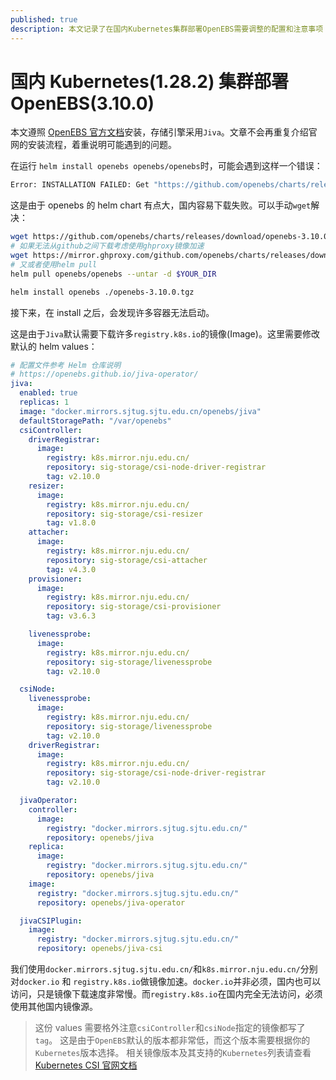 ```yaml
---
published: true
description: 本文记录了在国内Kubernetes集群部署OpenEBS需要调整的配置和注意事项
---
```


# 国内 Kubernetes(1.28.2) 集群部署 OpenEBS(3.10.0)

本文遵照 [OpenEBS 官方文档](https://openebs.io/docs/user-guides/installation)安装，存储引擎采用`Jiva`。文章不会再重复介绍官网的安装流程，着重说明可能遇到的问题。

在运行 `helm install openebs openebs/openebs`时，可能会遇到这样一个错误：

```bash
Error: INSTALLATION FAILED: Get "https://github.com/openebs/charts/releases/download/openebs-3.10.0/openebs-3.10.0.tgz": unexpected EOF
```

这是由于 openebs 的 helm chart 有点大，国内容易下载失败。可以手动`wget`解决：

```bash
wget https://github.com/openebs/charts/releases/download/openebs-3.10.0/openebs-3.10.0.tgz
# 如果无法从github之间下载考虑使用ghproxy镜像加速
wget https://mirror.ghproxy.com/github.com/openebs/charts/releases/download/openebs-3.10.0/openebs-3.10.0.tgz
# 又或者使用helm pull
helm pull openebs/openebs --untar -d $YOUR_DIR

helm install openebs ./openebs-3.10.0.tgz
```

接下来，在 install 之后，会发现许多容器无法启动。

这是由于`Jiva`默认需要下载许多`registry.k8s.io`的镜像(Image)。这里需要修改默认的 helm values：

```yaml
# 配置文件参考 Helm 仓库说明
# https://openebs.github.io/jiva-operator/
jiva:
  enabled: true
  replicas: 1
  image: "docker.mirrors.sjtug.sjtu.edu.cn/openebs/jiva"
  defaultStoragePath: "/var/openebs"
  csiController:
    driverRegistrar:
      image:
        registry: k8s.mirror.nju.edu.cn/
        repository: sig-storage/csi-node-driver-registrar
        tag: v2.10.0
    resizer:
      image:
        registry: k8s.mirror.nju.edu.cn/
        repository: sig-storage/csi-resizer
        tag: v1.8.0
    attacher:
      image:
        registry: k8s.mirror.nju.edu.cn/
        repository: sig-storage/csi-attacher
        tag: v4.3.0
    provisioner:
      image:
        registry: k8s.mirror.nju.edu.cn/
        repository: sig-storage/csi-provisioner
        tag: v3.6.3

    livenessprobe:
      image:
        registry: k8s.mirror.nju.edu.cn/
        repository: sig-storage/livenessprobe
        tag: v2.10.0

  csiNode:
    livenessprobe:
      image:
        registry: k8s.mirror.nju.edu.cn/
        repository: sig-storage/livenessprobe
        tag: v2.10.0
    driverRegistrar:
      image:
        registry: k8s.mirror.nju.edu.cn/
        repository: sig-storage/csi-node-driver-registrar
        tag: v2.10.0

  jivaOperator:
    controller:
      image:
        registry: "docker.mirrors.sjtug.sjtu.edu.cn/"
        repository: openebs/jiva
    replica:
      image:
        registry: "docker.mirrors.sjtug.sjtu.edu.cn/"
        repository: openebs/jiva
    image:
      registry: "docker.mirrors.sjtug.sjtu.edu.cn/"
      repository: openebs/jiva-operator

  jivaCSIPlugin:
    image:
      registry: "docker.mirrors.sjtug.sjtu.edu.cn/"
      repository: openebs/jiva-csi
```

我们使用`docker.mirrors.sjtug.sjtu.edu.cn/`和`k8s.mirror.nju.edu.cn/`分别对`docker.io` 和 `registry.k8s.io`做镜像加速。`docker.io`并非必须，国内也可以访问，只是镜像下载速度非常慢。而`registry.k8s.io`在国内完全无法访问，必须使用其他国内镜像源。

> 这份 values 需要格外注意`csiController`和`csiNode`指定的镜像都写了`tag`。
> 这是由于`OpenEBS`默认的版本都非常低，而这个版本需要根据你的`Kubernetes`版本选择。
> 相关镜像版本及其支持的`Kubernetes`列表请查看[Kubernetes CSI 官网文档](https://kubernetes-csi.github.io/docs/external-attacher.html)
